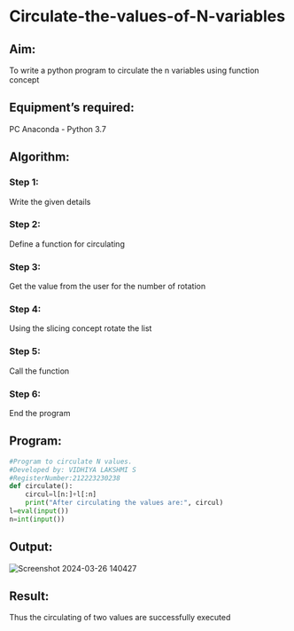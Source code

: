 # Circulate-the-values-of-N-variables
## Aim:
To write a python program to circulate the n variables using function concept
## Equipment’s required:
PC
Anaconda - Python 3.7
## Algorithm: 

### Step 1: 
Write the given details
### Step 2: 
Define a function for circulating
### Step 3: 
Get the value from the user for the number of rotation
### Step 4: 
Using the slicing concept rotate the list
### Step 5: 
Call the function
### Step 6: 
End the program
## Program:
```python
#Program to circulate N values.
#Developed by: VIDHIYA LAKSHMI S
#RegisterNumber:212223230238
def circulate():
    circul=l[n:]+l[:n]
    print("After circulating the values are:", circul)
l=eval(input())
n=int(input())
```

## Output:
![Screenshot 2024-03-26 140427](https://github.com/saravidhya/Circulate-the-values-of-N-variables/assets/87062069/c63d916d-da17-4962-bc61-f2224d1ce6f4)



## Result:
Thus the circulating of two values are successfully executed
